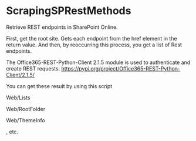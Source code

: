 # ScrapingSPRestMethods
Retrieve REST endpoints in SharePoint Online.

First, get the root site. Gets each endpoint from the href element in the return value. And then, by reoccurring this process, you get a list of Rest endpoints.

The Office365-REST-Python-Client 2.1.5 module is used to authenticate and create REST requests.
https://pypi.org/project/Office365-REST-Python-Client/2.1.5/

You can get these result by using this script


Web/Lists

Web/RootFolder

Web/ThemeInfo

, etc.
